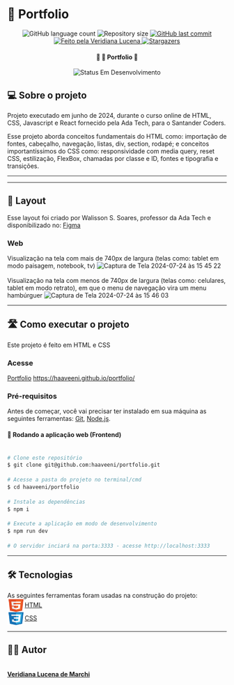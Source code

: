 # 📅 Portfolio

<p align="center">
  <img alt="GitHub language count" src="https://img.shields.io/github/languages/count/haaveeni/portfolio?color=%23b21104">

  <img alt="Repository size" src="https://img.shields.io/github/repo-size/haaveeni%2Fportfolio?color=%23b21104">
  
  <a href="https://github.com/haaveeni/plannerDeViagem/commits/main">
    <img alt="GitHub last commit" src="https://img.shields.io/github/last-commit/haaveeni/portfolio?color=%23b21104">
  </a>
  
   <a href="">
    <img alt="Feito pela Veridiana Lucena" src="https://img.shields.io/badge/feito%20por%20-Veridiana-b21104">
   </a>
   
   <a href="https://github.com/haaveeni/portfolio/stargazers">
    <img alt="Stargazers" src="https://img.shields.io/github/stars/haaveeni/portfolio?style=social">
  </a>

<h4 align="center"> 
	🚧 📅 Portfolio 🚧
</h4>

<p align="center">
	<img alt="Status Em Desenvolvimento" src="https://img.shields.io/badge/STATUS-EM%20DESENVOLVIMENTO-green">
<!-- 	<img alt="Status Concluído" src="https://img.shields.io/badge/STATUS-CONCLU%C3%8DDO-brightgreen"> -->
</p>

## 💻 Sobre o projeto

Projeto executado em junho de 2024, durante o curso online de HTML, CSS, Javascript e React fornecido pela Ada Tech, para o Santander Coders.

Esse projeto aborda conceitos fundamentais do HTML como: importação de fontes, cabeçalho, navegação, listas, div, section, rodapé; e conceitos importantíssimos do CSS como: responsividade com media query, reset CSS, estilização, FlexBox, chamadas por classe e ID, fontes e tipografia e transições.

---

<!-- ## ⚙️ Funcionalidades -->

---

## 🎨 Layout

Esse layout foi criado por Walisson S. Soares, professor da Ada Tech e disponibilizado no: 
<a href="https://www.figma.com/proto/P1vXx67Rqu1s5ssa4HfpAx/Portfolio-UI-Web-and-Mobile-Community?node-id=136-57&t=bquNdBpmWfRzbK35-1">Figma</a>

### Web

Visualização na tela com mais de 740px de largura (telas como: tablet em modo paisagem, notebook, tv)
<img width="1432" alt="Captura de Tela 2024-07-24 às 15 45 22" src="https://github.com/user-attachments/assets/6969592e-68b3-4af0-9f34-4662c7da6797">
<br/><br/>
Visualização na tela com menos de 740px de largura (telas como: celulares, tablet em modo retrato), em que o menu de navegação vira um menu hambúrguer
<img width="697" alt="Captura de Tela 2024-07-24 às 15 46 03" src="https://github.com/user-attachments/assets/c0dea15e-1e89-4c65-97ce-3ff18e8d151e">

---

## 🛣️ Como executar o projeto

Este projeto é feito em HTML e CSS

### Acesse
<a href="https://haaveeni.github.io/portfolio/">Portfolio</a>
https://haaveeni.github.io/portfolio/

### Pré-requisitos
Antes de começar, você vai precisar ter instalado em sua máquina as seguintes ferramentas:
[Git](https://git-scm.com), [Node.js](https://nodejs.org/en/). 

#### 🧭 Rodando a aplicação web (Frontend)

```bash

# Clone este repositório
$ git clone git@github.com:haaveeni/portfolio.git

# Acesse a pasta do projeto no terminal/cmd
$ cd haaveeni/portfolio

# Instale as dependências
$ npm i

# Execute a aplicação em modo de desenvolvimento
$ npm run dev

# O servidor inciará na porta:3333 - acesse http://localhost:3333 

```

---

## 🛠 Tecnologias

As seguintes ferramentas foram usadas na construção do projeto:
<br>
<a href = "https://developer.mozilla.org/en-US/docs/Web/HTML"><img align="center" alt="HTML" height="30" width="40" src="https://raw.githubusercontent.com/devicons/devicon/master/icons/html5/html5-original.svg">HTML</a>
<br>
<a href = "https://developer.mozilla.org/en-US/docs/Web/CSS"><img align="center" alt="CSS" height="30" width="40" src="https://raw.githubusercontent.com/devicons/devicon/master/icons/css3/css3-original.svg">CSS</a>

---

## 🧙‍♂️ Autor

<a href="https://www.linkedin.com/in/veridiana-lucena/">
 <img src="https://media.licdn.com/dms/image/D4D03AQE7TU2xzZdMtQ/profile-displayphoto-shrink_200_200/0/1715875083059?e=1727308800&v=beta&t=IMNulLJ8nfCxPci-BR6WRLSwNtphIVhohpEqlGyt9QI" width="100px;" alt=""/>
 <br />
 <b>Veridiana Lucena de Marchi</b></a>
